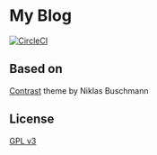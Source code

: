 # My Blog
[![CircleCI](https://circleci.com/gh/williamhaw/williamhaw.github.io.svg?style=svg)](https://circleci.com/gh/williamhaw/williamhaw.github.io)

## Based on
[Contrast](https://github.com/niklasbuschmann/contrast) theme by Niklas Buschmann

## License
[GPL v3](https://choosealicense.com/licenses/gpl-3.0/)